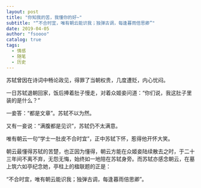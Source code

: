 ```yaml
---
layout: post
title: "你知我的苦，我懂你的好~"
subtitle: "“不合时宜，唯有朝云能识我；独弹古调，每逢暮雨倍思卿”"
date: 2019-04-05
author: "fsoooo"
catalog: true
tags:
  - 情感
  - 随笔
  - 历史
---
```


苏轼曾因在诗词中畅论政见，得罪了当朝权贵，几度遭贬，内心忧闷。

一日苏轼退朝回家，饭后捧着肚子慢走，对着众姬妾问道：“你们说，我这肚子里装的是什么？”

一妾答：“都是文章”。苏轼不以为然。

又有一妾说：“满腹都是见识”，苏轼仍不太满意。

唯有朝云一句“学士一肚皮不合时宜”，正中苏轼下怀，惹得他开怀大笑。

朝云最懂得苏轼的苦楚，也正因为懂得，朝云方能在众姬妾陆续散去之时，于二十三年间不离不弃，无怨无悔，始终如一地陪在苏轼身旁。而苏轼亦感念朝云，在墓上筑六如亭纪念她，亭柱上的楹联题的正是：

“不合时宜，唯有朝云能识我；独弹古调，每逢暮雨倍思卿”。
